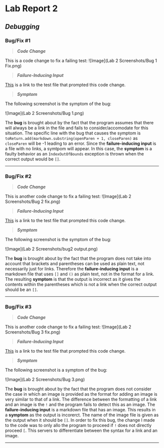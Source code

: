 # Lab Report 2
## *Debugging*
### Bug/Fix #1

> ***Code Change***

This is a code change to fix a failing test:
![Image](Lab 2 Screenshots/Bug 1 Fix.png)

> ***Failure-Inducing Input***

[This](https://github.com/amtjitro/markdown-parse/blob/main/test-file2.md) is a link to the test file that prompted this code change.

> ***Symptom***

The following screenshot is the symptom of the bug:

![Image](Lab 2 Screenshots/Bug 1.png)

The **bug** is brought about by the fact that the program assumes that there will always be a link in the file and fails to consider/accomodate for this situation. The specific line with the bug that causes the symptom is `toReturn.add(markdown.substring(openParen + 1, closeParen)` as `closeParen` will be -1 leading to an error. Since the **failure-inducing input** is a file with no links, a symtpom will appear. In this case, the **symptom** is a faulty behavior as an `IndexOutOfBounds` exception is thrown when the correct output would be `[]`.

---
### Bug/Fix #2

> ***Code Change***

This is another code change to fix a failing test:
![Image](Lab 2 Screenshots/Bug 2 fix.png)

> ***Failure-Inducing Input***

[This](https://github.com/amtjitro/markdown-parse/blob/main/test-file3.md) is a link to the test file that prompted this code change.

> ***Symptom***

The following screenshot is the symptom of the bug:

![Image](Lab 2 Screenshots/bug2 output.png)

The **bug** is brought about by the fact that the program does not take into account that brackets and parentheses can be used as plain text, not necessarily just for links. Therefore the **failure-inducing input** is a markdown file that uses `[]` and `()` as plain text, not in the format for a link. The resulting **symptom** is that the output is incorrect as it gives the contents within the parentheses which is not a link when the correct output should be an `[]`.

---

### Bug/Fix #3

> ***Code Change***

This is another code change to fix a failing test:
![Image](Lab 2 Screenshots/Bug 3 fix.png)

> ***Failure-Inducing Input***

[This](https://github.com/amtjitro/markdown-parse/blob/main/test-file4.md?plain=1) is a link to the test file that prompted this code change.

> ***Symptom***

The following screenshot is a symptom of the bug:

![Image](Lab 2 Screenshots/Bug 3.png)

The **bug** is brought about by the fact that the program does not consider the case in which an image is provided as the format for adding an image is very similar to that of a link. The difference between the formatting of a link and an image is the `!` and the program fails to detect this as an image. The **failure-inducing input** is a markdown file that has an image. This results in a **symptom** as the output is incorerct. The name of the image file is given as the output when it should be `[]`. In order to fix this bug, the change I made to the code was to only allo the program to proceed if `!` does not directly proceed `[`. This servers to differentiate between the syntax for a link and an image.

---